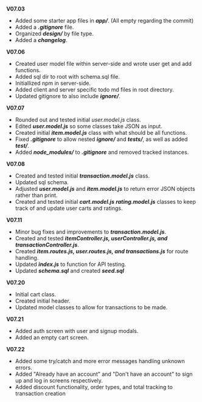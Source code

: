 **V07.03**
  - Added some starter app files in ***app/***. (All empty regarding the commit)
  - Added a ***.gitignore*** file.
  - Organized ***design/*** by file type.
  - Added a ***changelog***.

**V07.06**
  - Created user model file within server-side and wrote user get and add functions.
  - Added sql dir to root with schema.sql file.
  - Initiallized npm in server-side.
  - Added client and server specific todo md files in root directory.
  - Updated gitignore to also include ***ignore/***.

**V07.07**
  - Rounded out and tested initial *user.model.js* class. 
  - Edited ***user.model.js*** so some classes take JSON as input.
  - Created initial ***item.model.js*** class with what should be all functions.
  - Fixed ***.gitignore*** to allow nested ***ignore/*** and ***tests/***, as well as added ***test/***.
  - Added ***node_modules/*** to ***.gitignore*** and removed tracked instances.

**V07.08**
  - Created and tested initial ***transaction.model.js*** class.
  - Updated sql schema.
  - Adjusted ***user.model.js*** and ***item.model.js*** to return error JSON objects rather than print.
  - Created and tested initial ***cart.model.js*** ***rating.model.js*** classes to keep track of and update user carts and ratings.

**V07.11**
  - Minor bug fixes and improvements to ***transaction.model.js***.
  - Created and tested ***itemController.js, userController.js, and transactionController.js***.
  - Created ***item.routes.js, user.routes.js, and transactions.js*** for route handling.
  - Updated ***index.js*** to function for API testing.
  - Updated ***schema.sql*** and created ***seed.sql***

**V07.20**
  - Initial cart class.
  - Created initial header.
  - Updated model classes to allow for transactions to be made.

**V07.21**
  - Added auth screen with user and signup modals.
  - Added an empty cart screen.

**V07.22**
  - Added some try/catch and more error messages handling unknown errors.
  - Added "Already have an account" and "Don't have an account" to sign up and log in screens respectively.
  - Added discount functionality, order types, and total tracking to transaction creation
